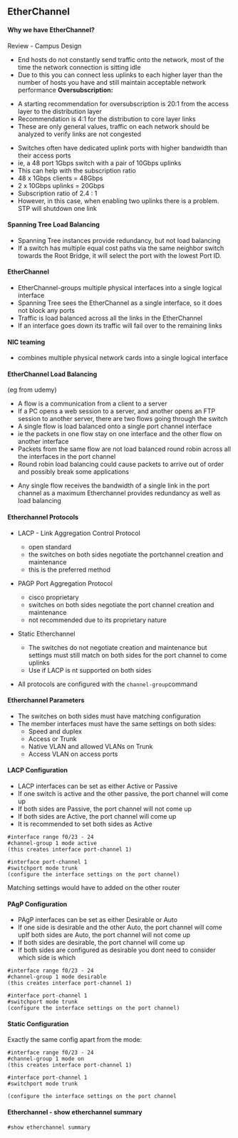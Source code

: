 ## EtherChannel

#### Why we have EtherChannel?

Review - Campus Design

- End hosts do not constantly send traffic onto the network, most of the time the network connection is sitting idle
- Due to this you can connect less uplinks to each higher layer than the number of hosts you have and still maintain acceptable network performance
**Oversubscription:**
* A starting recommendation for oversubscription is 20:1 from the access layer to the distribution layer
* Recommendation is 4:1 for the distribution to core layer links
* These are only general values, traffic on each network should be analyzed to verify links are not congested

- Switches often have dedicated uplink ports with higher bandwidth than their access ports
- ie, a 48 port 1Gbps switch with a pair of 10Gbps uplinks
- This can help with the subscription ratio 
- 48 x 1Gbps clients = 48Gbps
- 2 x 10Gbps uplinks = 20Gbps
- Subscription ratio of 2.4 : 1
- However, in this case, when enabling two uplinks there is a problem. STP will shutdown one link

#### Spanning Tree Load Balancing

* Spanning Tree instances provide redundancy, but not load balancing 
* If a switch has multiple equal cost paths via the same neighbor switch towards the Root Bridge, it will select the port with the lowest Port ID.

#### EtherChannel
- EtherChannel-groups multiple physical interfaces into a single logical interface
- Spanning Tree sees the EtherChannel as a single interface, so it does not block any ports 
- Traffic is load balanced across all the links in the EtherChannel
- If an interface goes down its traffic will fail over to the remaining links

#### NIC teaming
- combines multiple physical network cards into a single logical interface 

#### EtherChannel Load Balancing 
(eg from udemy)

* A flow is a communication from a client to a server
* If a PC opens a web session to a server, and another opens an FTP session to another server, there are two flows going through the switch 
* A single flow is load balanced onto a single port channel interface 
* ie the packets in one flow stay on one interface and the other flow on another interface  
* Packets from the same flow are not load balanced round robin across all the interfaces in the port channel 
* Round robin load balancing could cause packets to arrive out of order and possibly break some applications

- Any single flow receives the bandwidth of a single link in the port channel as a maximum
Etherchannel provides redundancy as well as load balancing

#### Etherchannel Protocols

- LACP - Link Aggregation Control Protocol
    * open standard
    * the switches on both sides negotiate the portchannel creation and maintenance
    * this is the preferred method

- PAGP Port Aggregation Protocol
    * cisco proprietary
    * switches on both sides negotiate the port channel creation and maintenance
    * not recommended due to its proprietary nature 

- Static Etherchannel
    * The switches do not negotiate creation and maintenance but settings must still match on both sides for the port channel to come uplinks
    * Use if LACP is nt supported on both sides

- All protocols are configured with the ```channel-group```command 

#### Etherchannel Parameters
- The switches on both sides must have matching configuration
- The member interfaces must have the same settings on both sides:
    * Speed and duplex
    * Access or Trunk
    * Native VLAN and allowed VLANs on Trunk
    * Access VLAN on access ports 

#### LACP Configuration 
- LACP interfaces can be set as either Active or Passive
- If one switch is active and the other passive, the port channel will come up
- If both sides are Passive, the port channel will not come up 
- If both sides are Active, the port channel will come up
- It is recommended to set both sides as Active

```
#interface range f0/23 - 24
#channel-group 1 mode active
(this creates interface port-channel 1)

#interface port-channel 1
#switchport mode trunk
(configure the interface settings on the port channel)
```

Matching settings would have to added on the other router

#### PAgP Configuration

- PAgP interfaces can be set as either Desirable or Auto
- If one side is desirable and the other Auto, the port channel will come upIf both sides are Auto, the port channel will not come up 
- If both sides are desirable, the port channel will come up 
- If both sides are configured as desirable you dont need to consider which side is which

```
#interface range f0/23 - 24
#channel-group 1 mode desirable 
(this creates interface port-channel 1)

#interface port-channel 1
#switchport mode trunk
(configure the interface settings on the port channel)
```


#### Static Configuration
 Exactly the same config apart from the mode:

```
#interface range f0/23 - 24
#channel-group 1 mode on
(this creates interface port-channel 1)

#interface port-channel 1
#switchport mode trunk

(configure the interface settings on the port channel
```

#### Etherchannel - show etherchannel summary 
```
#show etherchannel summary 
```


